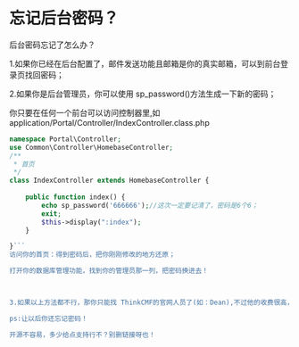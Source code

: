 # 忘记后台密码？

后台密码忘记了怎么办？

1.如果你已经在后台配置了，邮件发送功能且邮箱是你的真实邮箱，可以到前台登录页找回密码；

2.如果你是后台管理员，你可以使用 sp_password()方法生成一下新的密码；

你只要在任何一个前台可以访问控制器里,如application/Portal/Controller/IndexController.class.php

```php
namespace Portal\Controller;
use Common\Controller\HomebaseController; 
/**
 * 首页
 */
class IndexController extends HomebaseController {
	
    public function index() {
        echo sp_password('666666');//这次一定要记清了，密码是6个6；
        exit;
    	$this->display(":index");
    }

}```
访问你的首页：得到密码后，把你刚刚修改的地方还原；

打开你的数据库管理功能，找到你的管理员那一列，把密码换进去！



3.如果以上方法都不行，那你只能找 ThinkCMF的官网人员了(如：Dean),不过他的收费很高，单次还原密码要1000元，看到这里你估计不会考虑了！

ps:让以后你还忘记密码！

开源不容易，多少给点支持行不？别删链接呀也！